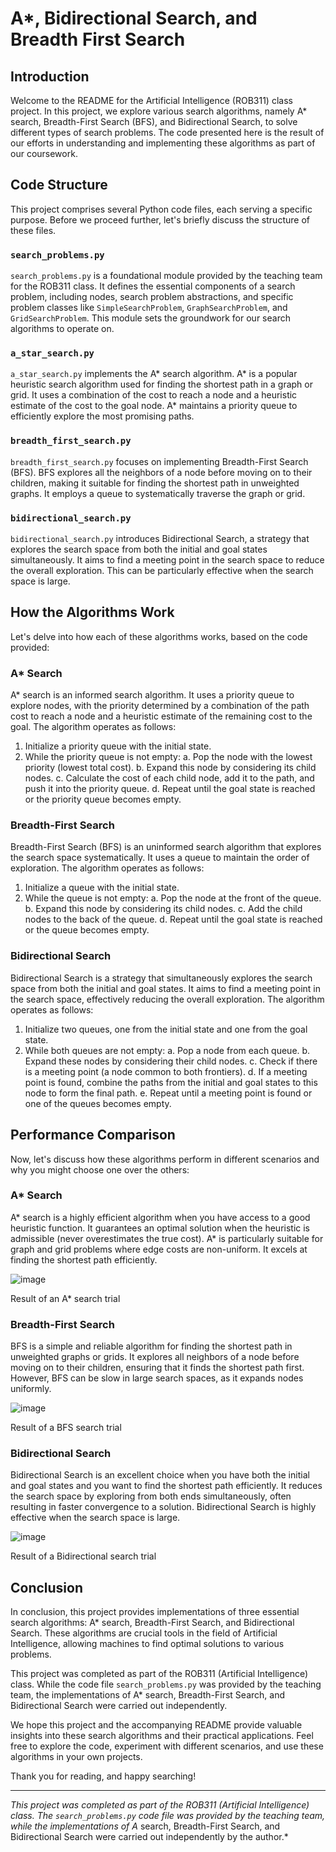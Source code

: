 # A*, Bidirectional Search, and Breadth First Search

## Introduction

Welcome to the README for the Artificial Intelligence (ROB311) class project. In this project, we explore various search algorithms, namely A* search, Breadth-First Search (BFS), and Bidirectional Search, to solve different types of search problems. The code presented here is the result of our efforts in understanding and implementing these algorithms as part of our coursework.

## Code Structure

This project comprises several Python code files, each serving a specific purpose. Before we proceed further, let's briefly discuss the structure of these files.

### `search_problems.py`

`search_problems.py` is a foundational module provided by the teaching team for the ROB311 class. It defines the essential components of a search problem, including nodes, search problem abstractions, and specific problem classes like `SimpleSearchProblem`, `GraphSearchProblem`, and `GridSearchProblem`. This module sets the groundwork for our search algorithms to operate on.

### `a_star_search.py`

`a_star_search.py` implements the A* search algorithm. A* is a popular heuristic search algorithm used for finding the shortest path in a graph or grid. It uses a combination of the cost to reach a node and a heuristic estimate of the cost to the goal node. A* maintains a priority queue to efficiently explore the most promising paths.

### `breadth_first_search.py`

`breadth_first_search.py` focuses on implementing Breadth-First Search (BFS). BFS explores all the neighbors of a node before moving on to their children, making it suitable for finding the shortest path in unweighted graphs. It employs a queue to systematically traverse the graph or grid.

### `bidirectional_search.py`

`bidirectional_search.py` introduces Bidirectional Search, a strategy that explores the search space from both the initial and goal states simultaneously. It aims to find a meeting point in the search space to reduce the overall exploration. This can be particularly effective when the search space is large.

## How the Algorithms Work

Let's delve into how each of these algorithms works, based on the code provided:

### A* Search

A* search is an informed search algorithm. It uses a priority queue to explore nodes, with the priority determined by a combination of the path cost to reach a node and a heuristic estimate of the remaining cost to the goal. The algorithm operates as follows:

1. Initialize a priority queue with the initial state.
2. While the priority queue is not empty:
   a. Pop the node with the lowest priority (lowest total cost).
   b. Expand this node by considering its child nodes.
   c. Calculate the cost of each child node, add it to the path, and push it into the priority queue.
   d. Repeat until the goal state is reached or the priority queue becomes empty.

### Breadth-First Search

Breadth-First Search (BFS) is an uninformed search algorithm that explores the search space systematically. It uses a queue to maintain the order of exploration. The algorithm operates as follows:

1. Initialize a queue with the initial state.
2. While the queue is not empty:
   a. Pop the node at the front of the queue.
   b. Expand this node by considering its child nodes.
   c. Add the child nodes to the back of the queue.
   d. Repeat until the goal state is reached or the queue becomes empty.

### Bidirectional Search

Bidirectional Search is a strategy that simultaneously explores the search space from both the initial and goal states. It aims to find a meeting point in the search space, effectively reducing the overall exploration. The algorithm operates as follows:

1. Initialize two queues, one from the initial state and one from the goal state.
2. While both queues are not empty:
   a. Pop a node from each queue.
   b. Expand these nodes by considering their child nodes.
   c. Check if there is a meeting point (a node common to both frontiers).
   d. If a meeting point is found, combine the paths from the initial and goal states to this node to form the final path.
   e. Repeat until a meeting point is found or one of the queues becomes empty.

## Performance Comparison

Now, let's discuss how these algorithms perform in different scenarios and why you might choose one over the others:

### A* Search

A* search is a highly efficient algorithm when you have access to a good heuristic function. It guarantees an optimal solution when the heuristic is admissible (never overestimates the true cost). A* is particularly suitable for graph and grid problems where edge costs are non-uniform. It excels at finding the shortest path efficiently.

![image](https://github.com/Tomasdfgh/A_Star_Bidirectional_Search_And_Breadth_First_Search/assets/86145397/376941b6-61d6-45c0-bbcb-9d4279057249)

Result of an A* search trial

### Breadth-First Search

BFS is a simple and reliable algorithm for finding the shortest path in unweighted graphs or grids. It explores all neighbors of a node before moving on to their children, ensuring that it finds the shortest path first. However, BFS can be slow in large search spaces, as it expands nodes uniformly.

![image](https://github.com/Tomasdfgh/A_Star_Bidirectional_Search_And_Breadth_First_Search/assets/86145397/4a50beb0-ccf2-4c68-920f-828d49074965)

Result of a BFS search trial

### Bidirectional Search

Bidirectional Search is an excellent choice when you have both the initial and goal states and you want to find the shortest path efficiently. It reduces the search space by exploring from both ends simultaneously, often resulting in faster convergence to a solution. Bidirectional Search is highly effective when the search space is large.

![image](https://github.com/Tomasdfgh/A_Star_Bidirectional_Search_And_Breadth_First_Search/assets/86145397/12595f71-e06f-4a52-a1bf-79f6b64f3818)

Result of a Bidirectional search trial

## Conclusion

In conclusion, this project provides implementations of three essential search algorithms: A* search, Breadth-First Search, and Bidirectional Search. These algorithms are crucial tools in the field of Artificial Intelligence, allowing machines to find optimal solutions to various problems.

This project was completed as part of the ROB311 (Artificial Intelligence) class. While the code file `search_problems.py` was provided by the teaching team, the implementations of A* search, Breadth-First Search, and Bidirectional Search were carried out independently.

We hope this project and the accompanying README provide valuable insights into these search algorithms and their practical applications. Feel free to explore the code, experiment with different scenarios, and use these algorithms in your own projects.

Thank you for reading, and happy searching!

---
*This project was completed as part of the ROB311 (Artificial Intelligence) class. The `search_problems.py` code file was provided by the teaching team, while the implementations of A* search, Breadth-First Search, and Bidirectional Search were carried out independently by the author.*
